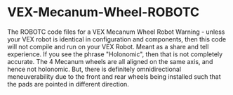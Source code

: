 # VEX-Mecanum-Wheel-ROBOTC
The ROBOTC code files for a VEX Mecanum Wheel Robot
Warning - unless your VEX robot is identical in configuration and components, then this code will not compile and run on your VEX Robot.
Meant as a share and tell experience.
If you see the phrase "Holonomic", then that is not completely accurate. The 4 Mecanum wheels are all aligned on the same axis, and hence not holonomic. But, there is definitely omnidirectional meneuverability due to the front and rear wheels being installed such that the pads are pointed in different direction.
